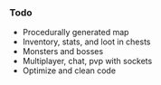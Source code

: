### Todo
- Procedurally generated map
- Inventory, stats, and loot in chests
- Monsters and bosses
- Multiplayer, chat, pvp with sockets
- Optimize and clean code